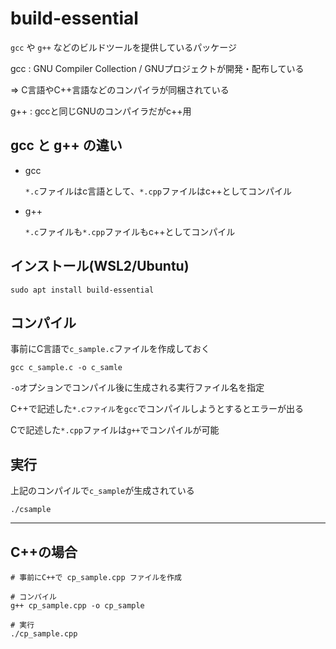 # build-essential

`gcc` や `g++` などのビルドツールを提供しているパッケージ

gcc : GNU Compiler Collection / GNUプロジェクトが開発・配布している

=> C言語やC++言語などのコンパイラが同梱されている

g++ : gccと同じGNUのコンパイラだがc++用

## gcc と g++ の違い

- gcc

  `*.c`ファイルはc言語として、`*.cpp`ファイルはc++としてコンパイル

- g++

  `*.c`ファイルも`*.cpp`ファイルもc++としてコンパイル

## インストール(WSL2/Ubuntu)

```
sudo apt install build-essential
```

## コンパイル

事前にC言語で`c_sample.c`ファイルを作成しておく

```
gcc c_sample.c -o c_samle
```
`-o`オプションでコンパイル後に生成される実行ファイル名を指定

C++で記述した`*.cファイル`を`gcc`でコンパイルしようとするとエラーが出る

Cで記述した`*.cpp`ファイルは`g++`でコンパイルが可能

## 実行

上記のコンパイルで`c_sample`が生成されている

```
./csample
```

---

## C++の場合

```
# 事前にC++で cp_sample.cpp ファイルを作成

# コンパイル
g++ cp_sample.cpp -o cp_sample

# 実行
./cp_sample.cpp
```


